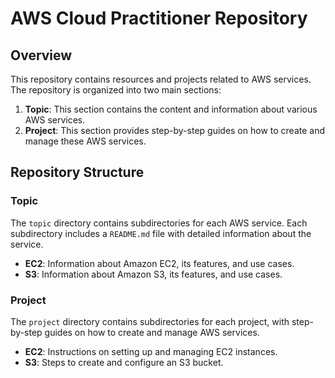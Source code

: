 # AWS Cloud Practitioner Repository

## Overview

This repository contains resources and projects related to AWS services. The repository is organized into two main sections:

1. **Topic**: This section contains the content and information about various AWS services.
2. **Project**: This section provides step-by-step guides on how to create and manage these AWS services.

## Repository Structure

### Topic

The `topic` directory contains subdirectories for each AWS service. Each subdirectory includes a `README.md` file with detailed information about the service.

- **EC2**: Information about Amazon EC2, its features, and use cases.
- **S3**: Information about Amazon S3, its features, and use cases.

### Project

The `project` directory contains subdirectories for each project, with step-by-step guides on how to create and manage AWS services.

- **EC2**: Instructions on setting up and managing EC2 instances.
- **S3**: Steps to create and configure an S3 bucket.
